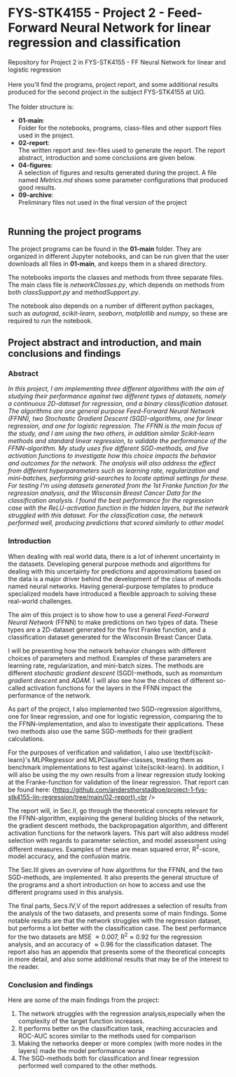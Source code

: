# FYS-STK4155 - Project 2 - Feed-Forward Neural Network for linear regression and classification
Repository for Project 2 in FYS-STK4155 - FF Neural Network for linear and logistic regression<br /><br />
Here you'll find the programs, project report, and some additional results produced for the second project in the subject FYS-STK4155 at UiO.<br /><br />
The folder structure is:
- **01-main**: <br />Folder for the notebooks, programs, class-files and other support files used in the project.
- **02-report**: <br /> The written report and .tex-files used to generate the report. The report abstract, introduction and some conclusions are given below.
- **04-figures**: <br />A selection of figures and results generated during the project. A file named _Metrics.md_ shows some parameter configurations that produced good results.
- **09-archive**: <br />Preliminary files not used in the final version of the project
<br /><br />

## Running the project programs
The project programs can be found in the **01-main** folder. They are organized in different Jupyter notebooks, and can be run given that the user downloads all files in **01-main**, and keeps them in a shared directory. <br />

The notebooks imports the classes and methods from three separate files. The main class file is _networkClasses.py_, which depends on methods from both _classSupport.py_ and _methodSupport.py_. <br />

The notebook also depends on a number of different python packages, such as _autograd_, _scikit-learn_, _seaborn_, _matplotlib_ and _numpy_, so these are required to run the notebook.

## Project abstract and introduction, and main conclusions and findings
### Abstract
_In this project, I am implementing three different algorithms with the aim of studying their performance against two different types of datasets, namely a continuous 2D-dataset for regression, and a binary classification dataset. The algorithms are one general purpose Feed-Forward Neural Network (FFNN), two Stochastic Gradient Descent (SGD)-algorithms, one for linear regression, and one for logistic regression. The FFNN is the main focus of the study, and I am using the two others, in addition similar Scikit-learn methods and standard linear regression, to validate the performance of the FFNN-algorithm. My study uses five different SGD-methods, and five activation functions to investigate how this choice impacts the behavior and outcomes for the network. The analysis will also address the effect from different hyperparameters such as learning rate, regularization and mini-batches, performing grid-searches to locate optimal settings for these. For testing I'm using datasets generated from the 1st Franke function for the regression analysis, and the Wisconsin Breast Cancer Data for the classification analysis. I found the best performance for the regression case with the ReLU-activation function in the hidden layers, but the network struggled with this dataset. For the classification case, the network performed well, producing predictions that scored similarly to other model._
### Introduction
When dealing with real world data, there is a lot of inherent uncertainty in the datasets. Developing general purpose methods and algorithms for dealing with this uncertainty for predictions and approximations based on the data is a major driver behind the development of the class of methods named neural networks. Having general-purpose templates to produce specialized models have introduced a flexible approach to solving these real-world challenges.<br />

The aim of this project is to show how to use a general _Feed-Forward Neural Network_ (FFNN) to make predictions on two types of data. These types are a 2D-dataset generated for the first Franke function, and a classification dataset generated for the Wisconsin Breast Cancer Data.<br />

I will be presenting how the network behavior changes with different choices of parameters and method. Examples of these parameters are learning rate, regularization, and mini-batch sizes. The methods are different _stochastic gradient descent_ (SGD)-methods, such as _momentum gradient descent_ and _ADAM_. I will also see how the choices of different so-called activation functions for the layers in the FFNN impact the performance of the network.<br />

As part of the project, I also implemented two SGD-regression algorithms, one for linear regression, and one for logistic regression, comparing the to the FFNN-implementation, and also to investigate their applications. These two methods also use the same SGD-methods for their gradient calculations.<br />

For the purposes of verification and validation, I also use \textbf{scikit-learn}'s MLPRegressor and MLPClassifier-classes, treating them as benchmark implementations to test against \cite{scikit-learn}. In addition, I will also be using the my own results from a linear regression study looking at the Franke-function for validation of the linear regression. That report can be found here: {https://github.com/andersthorstadboe/project-1-fys-stk4155-lin-regression/tree/main/02-report}.<br />

The report will, in Sec.II, go through the theoretical concepts relevant for the FFNN-algorithm, explaining the general building blocks of the network, the gradient descent methods, the backpropagation algorithm, and different activation functions for the network layers. This part will also address model selection with regards to parameter selection, and model assessment using different measures. Examples of these are mean squared error, R$^{2}$-score, model accuracy, and the confusion matrix.<br />

The Sec.III gives an overview of how algorithms for the FFNN, and the two SGD-methods, are implemented. It also presents the general structure of the programs and a short introduction on how to access and use the different programs used in this analysis.<br />

The final parts, Secs.IV,V of the report addresses a selection of results from the analysis of the two datasets, and presents some of main findings. Some notable results are that the network struggles with the regression dataset, but performs a lot better with the classification case. The best performance for the two datasets are MSE $\approx 0.007$, R$^{2} \approx 0.92$ for the regression analysis, and an accuracy of $\approx 0.96$ for the classification dataset. The report also has an appendix that presents some of the theoretical concepts in more detail, and also some additional results that may be of the interest to the reader. 

### Conclusion and findings
Here are some of the main findings from the project:
1. The network struggles with the regression analysis,especially when the complexity of the target function increases.
2. It performs better on the classification task, reaching accuracies and ROC-AUC scores similar to the methods used for comparison
3. Making the networks deeper or more complex (with more nodes in the layers) made the model performance worse
4. The SGD-methods both for classification and linear regression performed well compared to the other methods.



